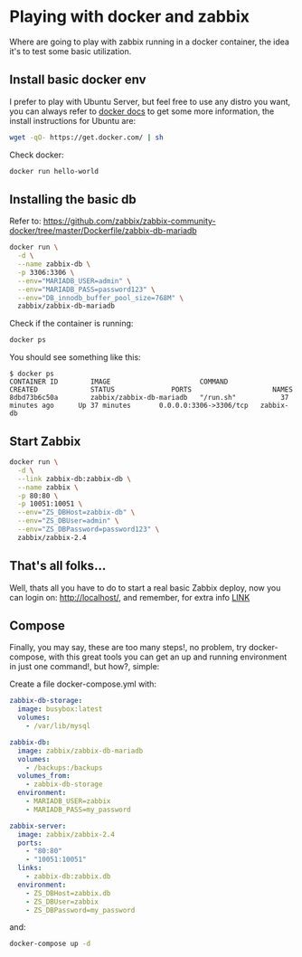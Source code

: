 # Playing with docker and zabbix
Where are going to play with zabbix running in a docker container, the idea it's to test some basic utilization.

## Install basic docker env
I prefer to play with Ubuntu Server, but feel free to use any distro you want, you can always refer to [docker docs](https://docs.docker.com/linux/step_one/>) to get some more information, the install instructions for Ubuntu are:

```sh
wget -qO- https://get.docker.com/ | sh
```

Check docker:

```sh
docker run hello-world
```

## Installing the basic db
Refer to:
<https://github.com/zabbix/zabbix-community-docker/tree/master/Dockerfile/zabbix-db-mariadb>

```sh
docker run \
  -d \
  --name zabbix-db \
  -p 3306:3306 \
  --env="MARIADB_USER=admin" \
  --env="MARIADB_PASS=password123" \
  --env="DB_innodb_buffer_pool_size=768M" \
  zabbix/zabbix-db-mariadb
```

Check if the container is running:

```sh
docker ps
```

You should see something like this:

```
$ docker ps
CONTAINER ID        IMAGE                      COMMAND             CREATED             STATUS              PORTS                    NAMES
8dbd73b6c50a        zabbix/zabbix-db-mariadb   "/run.sh"           37 minutes ago      Up 37 minutes       0.0.0.0:3306->3306/tcp   zabbix-db
```

## Start Zabbix

```sh
docker run \
  -d \
  --link zabbix-db:zabbix-db \
  --name zabbix \
  -p 80:80 \
  -p 10051:10051 \
  --env="ZS_DBHost=zabbix-db" \
  --env="ZS_DBUser=admin" \
  --env="ZS_DBPassword=password123" \
  zabbix/zabbix-2.4
```

## That's all folks...

Well, thats all you have to do to start a real basic Zabbix deploy, now you can login on: <http://localhost/>, and remember, for extra info [LINK](https://github.com/zabbix/zabbix-community-docker/tree/master/Dockerfile/zabbix-2.4)


## Compose
Finally, you may say, these are too many steps!, no problem, try docker-compose, with this great tools you can get an up and running environment in just one command!, but how?, simple:

Create a file docker-compose.yml with:

```yaml
zabbix-db-storage:
  image: busybox:latest
  volumes:
    - /var/lib/mysql

zabbix-db:
  image: zabbix/zabbix-db-mariadb
  volumes:
    - /backups:/backups
  volumes_from:
    - zabbix-db-storage
  environment:
    - MARIADB_USER=zabbix
    - MARIADB_PASS=my_password

zabbix-server:
  image: zabbix/zabbix-2.4
  ports:
    - "80:80"
    - "10051:10051"
  links:
    - zabbix-db:zabbix.db
  environment:
    - ZS_DBHost=zabbix.db
    - ZS_DBUser=zabbix
    - ZS_DBPassword=my_password
```

and:

```sh
docker-compose up -d
```
